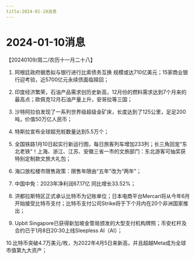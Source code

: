 ```yaml
---
title:2024-01-10消息
---
```

# 2024-01-10消息
【20240109/周二/农历十一月二十八】

1. 阿根廷政府据悉拟与银行进行比索债务互换 规模或达710亿美元；15家商业银行迎考验，近5700亿元永续债面临赎回；

2. 印度经济繁荣，石油产品需求创历史新高，12月份的燃料需求达到7个月来的最高点；欧佩克12月石油产量上升，安哥拉等三国；

3. 沙特阿拉伯发现了一系列世界级超级金矿床，长度达到了125公里，足足200吨，价值50万亿人民币；

4. 特斯拉宣布全球超充桩数量达到5.5万个；

5. 全国铁路1月10日起实行新运行图，每日旅客列车增加233列；长三角回宠“东北老铁”！上海、浙江、江苏、安徽三省一市的文旅部门：东北游客可抽奖获特别定制款文旅大礼包；

6. 海口放松楼市限售政策：限售年限由“五年”改为“两年”；

7. 中国中免：2023年净利润67.17亿 同比增长33.52%；

8. 洪都拉斯特区正式承认比特币为记账单位；日本电商平台Mercari将从今年6月开始接受比特币支付；比特币支付公司Strike将于下个月内在20个非洲国家推出；

9. Upbit Singapore已获得新加坡金管局颁发的大型支付机构牌照；币安杠杆及合约已于1月8日20:30上线Sleepless AI（AI）；

10.比特币突破4.7万美元/枚，为2022年4月5日来新高，并且超越Meta成为全球市值第九大资产；